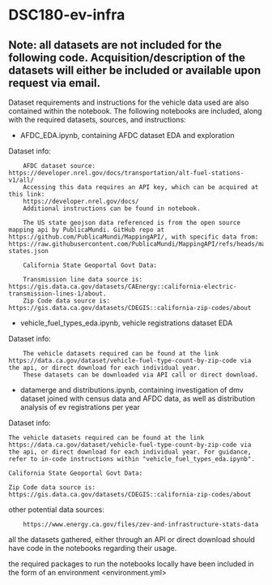 # DSC180-ev-infra

## Note: all datasets are not included for the following code. Acquisition/description of the datasets will either be included or available upon request via email. 

Dataset requirements and instructions for the vehicle data used are also contained within the notebook.
The following notebooks are included, along with the required datasets, sources, and instructions:

-  AFDC_EDA.ipynb, containing AFDC dataset EDA and exploration <br>

  Dataset info:

        AFDC dataset source: https://developer.nrel.gov/docs/transportation/alt-fuel-stations-v1/all/
        Accessing this data requires an API key, which can be acquired at this link:
        https://developer.nrel.gov/docs/
        Additional instructions can be found in notebook.

        The US state geojson data referenced is from the open source mapping api by PublicaMundi. GitHub repo at https://github.com/PublicaMundi/MappingAPI/, with specific data from: https://raw.githubusercontent.com/PublicaMundi/MappingAPI/refs/heads/master/data/geojson/us-states.json

        California State Geoportal Govt Data:
    
        Transmission line data source is: https://gis.data.ca.gov/datasets/CAEnergy::california-electric-transmission-lines-1/about. 
        Zip Code data source is: https://gis.data.ca.gov/datasets/CDEGIS::california-zip-codes/about



-  vehicle_fuel_types_eda.ipynb, vehicle registrations dataset EDA

  Dataset info:

        The vehicle datasets required can be found at the link https://data.ca.gov/dataset/vehicle-fuel-type-count-by-zip-code via the api, or direct download for each individual year. 
        These datasets can be downloaded via API call or direct download. 
    

-  datamerge and distributions.ipynb, containing investigation of dmv dataset joined with census data and AFDC data, as well as distribution analysis of ev registrations per year
    
  Dataset info:

    The vehicle datasets required can be found at the link https://data.ca.gov/dataset/vehicle-fuel-type-count-by-zip-code via the api, or direct download for each individual year. For guidance, refer to in-code instructions within "vehicle_fuel_types_eda.ipynb".
        
    California State Geoportal Govt Data:
    
    Zip Code data source is: https://gis.data.ca.gov/datasets/CDEGIS::california-zip-codes/about



other potential data sources:

        https://www.energy.ca.gov/files/zev-and-infrastructure-stats-data

all the datasets gathered, either through an API or direct download should have code in the notebooks regarding their usage.

the required packages to run the notebooks locally have been included in the form of an environment <environment.yml>
